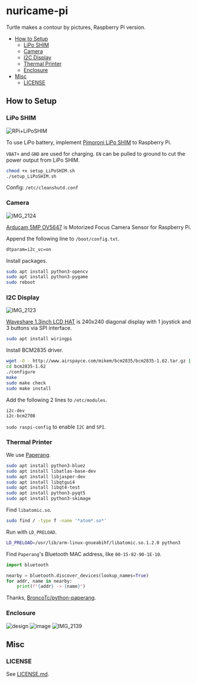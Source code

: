 # nuricame-pi

Turtle makes a contour by pictures, Raspberry Pi version.

- [How to Setup](#how-to-setup)
  - [LiPo SHIM](#lipo-shim)
  - [Camera](#camera)
  - [I2C Display](#i2c-display)
  - [Thermal Printer](#thermal-printer)
  - [Enclosure](#enclosure)
- [Misc](#misc)
  - [LICENSE](#license)

## How to Setup

### LiPo SHIM

![RPi+LiPoSHIM](https://user-images.githubusercontent.com/32637762/75518641-c190f500-5a44-11ea-8736-6ecb60e01e31.jpg)

To use LiPo battery, implement [Pimoroni LiPo SHIM](https://shop.pimoroni.com/products/lipo-shim) to Raspberry Pi.

`VBAT+` and `GND` are used for charging.
`EN` can be pulled to ground to cut the power output from LiPo SHIM.

```sh
chmod +x setup_LiPoSHIM.sh
./setup_LiPoSHIM.sh
```

Config: `/etc/cleanshutd.conf`

### Camera

![IMG_2124](https://user-images.githubusercontent.com/32637762/75620129-114bf980-5bc8-11ea-9ea2-bf4a6d332509.jpg)

[Arducam 5MP OV5647](https://www.arducam.com/product/5mp-ov5647-motorized-focus-camera-sensor-raspberry-pi/) is Motorized Focus Camera Sensor for Raspberry Pi.

Append the following line to `/boot/config.txt`.

```txt:/boot/config.txt
dtparam=i2c_vc=on
```

Install packages.

```sh
sudo apt install python3-opencv
sudo apt install python3-pygame
sudo reboot
```

### I2C Display

![IMG_2123](https://user-images.githubusercontent.com/32637762/75620123-fc6f6600-5bc7-11ea-8c64-a6be5f6e3077.jpg)

[Waveshare 1.3inch LCD HAT](https://www.waveshare.com/1.3inch-lcd-hat.htm) is 240x240 diagonal display with 1 joystick and 3 buttons via SPI interface.

```sh
sudo apt install wiringpi
```

Install BCM2835 driver.

```sh
wget -O - http://www.airspayce.com/mikem/bcm2835/bcm2835-1.62.tar.gz | tar zxvf -
cd bcm2835-1.62
./configure
make
sudo make check
sudo make install
```

Add the following 2 lines to `/etc/modules`.

```txt:/etc/modules
i2c-dev
i2c-bcm2708
```

`sudo raspi-config` to enable `I2C` and `SPI`.

### Thermal Printer

We use [Paperang](https://www.paperang.com/).

```sh
sudo apt install python3-bluez
sudo apt install libatlas-base-dev
sudo apt install libjasper-dev
sudo apt install libqtgui4
sudo apt install libqt4-test
sudo apt install python3-pyqt5
sudo apt install python3-skimage
```

Find `libatomic.so`.

```sh
sudo find / -type f -name '*atom*.so*'
```

Run with `LD_PRELOAD`.

```sh
LD_PRELOAD=/usr/lib/arm-linux-gnueabihf/libatomic.so.1.2.0 python3
```

Find `Paperang`'s Bluetooth MAC address, like `00-15-82-90-1E-10`.

```python
import bluetooth

nearby = bluetooth.discover_devices(lookup_names=True)
for addr, name in nearby:
    print(f"{addr} -> {name}")
```

Thanks, [BroncoTc/python-paperang](https://github.com/BroncoTc/python-paperang).

### Enclosure

![design](https://user-images.githubusercontent.com/32637762/75762258-b8be5d00-5d7d-11ea-8768-278da57440ae.png)
![image](https://user-images.githubusercontent.com/32637762/75762351-e0152a00-5d7d-11ea-9ec4-613414146d1c.png)
![IMG_2139](https://user-images.githubusercontent.com/32637762/75762929-d4763300-5d7e-11ea-91c7-88946c552710.jpg)

## Misc

### LICENSE

See [LICENSE.md](LICENSE.md).
